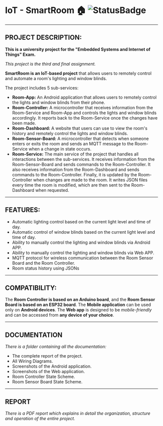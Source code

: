 # IoT - SmartRoom 🏠 ![StatusBadge](https://badgen.net/badge/Status/Completed/green)

___
## PROJECT DESCRIPTION:

**This is a university project for the "Embedded Systems and Internet of Things" Exam.**

*This project is the third and final assignment.*

**SmartRoom is an IoT-based project** that allows users to remotely control and automate a room's lighting and window blinds.

The project includes 5 sub-services:

- **Room-App:** An Android application that allows users to remotely control the lights and window blinds from their phone.
- **Room-Controller:** A microcontroller that receives information from the Room-Service and Room-App and controls the lights and window blinds accordingly. It reports back to the Room-Service once the changes have been made.
- **Room-Dashboard:** A website that users can use to view the room's history and remotely control the lights and window blinds.
- **Room-Sensor-Board:** A microcontroller that detects when someone enters or exits the room and sends an MQTT message to the Room-Service when a change in state occurs.
- **Room-Service:** The main service of the project that handles all interactions between the sub-services. It receives information from the Room-Sensor-Board and sends commands to the Room-Controller. It also receives information from the Room-Dashboard and sends commands to the Room-Controller. Finally, it is updated by the Room-Controller when changes are made to the room. It writes JSON files every time the room is modified, which are then sent to the Room-Dashboard when requested.

___
## FEATURES:

- Automatic lighting control based on the current light level and time of day.
- Automatic control of window blinds based on the current light level and time of day.
- Ability to manually control the lighting and window blinds via Android APP.
- Ability to manually control the lighting and window blinds via Web APP.
- MQTT protocol for wireless communication between the Room Sensor Board and the Room Controller.
- Room status history using JSONs

___
## COMPATIBILITY:
The **Room Controller is based on an Arduino board**, and the **Room Sensor Board is based on an ESP32 board**.
The **Mobile application** can be used only on **Android devices**.
The **Web app** is designed to be *mobile-friendly* and can be accessed from **any device of your choice**.

___
## DOCUMENTATION
*There is a folder containing all the documentation:*

- The complete report of the project.
- All Wiring Diagrams.
- Screenshots of the Android application.
- Screenshots of the Web application.
- Room Controller State Scheme.
- Room Sensor Board State Scheme.

___
## REPORT
*There is a PDF report which explains in detail the organization, structure and operation of the entire project.*
